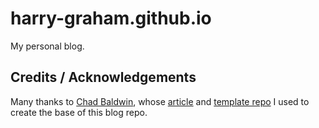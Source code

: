 # harry-graham.github.io

My personal blog.

## Credits / Acknowledgements

Many thanks to [Chad Baldwin](https://github.com/chadbaldwin), whose
[article](https://chadbaldwin.net/2021/03/14/how-to-build-a-sql-blog.html) and
[template repo](https://github.com/chadbaldwin/simple-blog-bootstrap) I used to
create the base of this blog repo.
